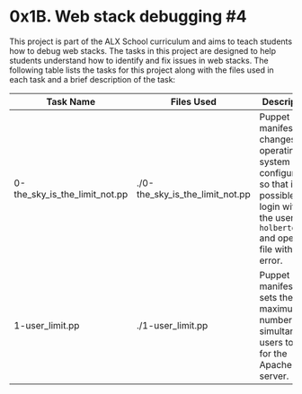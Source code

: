# 0x1B. Web stack debugging #4

This project is part of the ALX School curriculum and aims to teach students how to debug web stacks. The tasks in this project are designed to help students understand how to identify and fix issues in web stacks. The following table lists the tasks for this project along with the files used in each task and a brief description of the task:

| **Task Name** | **Files Used** | **Description** |
|---------------|----------------|-----------------|
| 0-the_sky_is_the_limit_not.pp | ./0-the_sky_is_the_limit_not.pp | Puppet manifest that changes the operating system configuration so that it is possible to login with the user `holberton` and open a file without error. |
| 1-user_limit.pp | ./1-user_limit.pp | Puppet manifest that sets the maximum number of simultaneous users to 2 for the Apache web server. |
